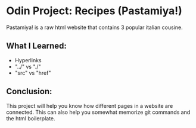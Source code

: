 # Odin Project: Recipes (Pastamiya!)

Pastamiya! is a raw html website that contains 3 popular italian cousine.

## What I Learned:
- Hyperlinks
- "../" vs "./"
- "src" vs "href"

## Conclusion:
This project will help you know how different pages in a website are connected. This can also help you somewhat memorize git commands and the html boilerplate.
